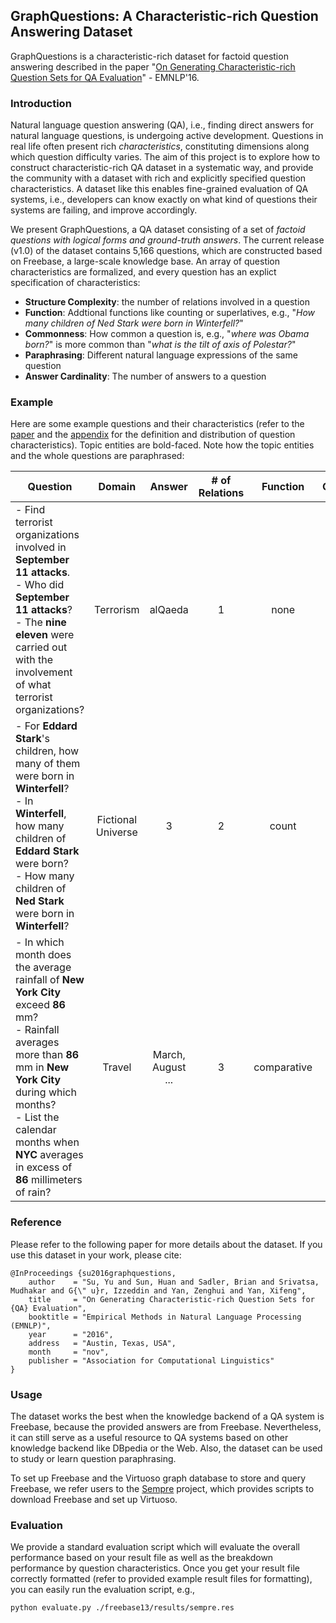 ## GraphQuestions: A Characteristic-rich Question Answering Dataset
GraphQuestions is a characteristic-rich dataset for factoid question answering described in the paper "[On Generating Characteristic-rich Question Sets for QA Evaluation](http://cs.ucsb.edu/~ysu/papers/emnlp16_graphquestions.pdf)" - EMNLP'16.

### Introduction

Natural language question answering (QA), i.e., finding direct answers for natural language questions, is undergoing active development. Questions in real life often present rich _characteristics_, constituting dimensions along which question difficulty varies. The aim of this project is to explore how to construct characteristic-rich QA dataset in a systematic way, and provide the community with a dataset with rich and explicitly specified question characteristics. A dataset like this enables fine-grained evaluation of QA systems, i.e., developers can know exactly on what kind of questions their systems are failing, and improve accordingly.

We present GraphQuestions, a QA dataset consisting of a set of _factoid questions with logical forms and ground-truth answers_. The current release (v1.0) of the dataset contains 5,166 questions, which are constructed based on Freebase, a large-scale knowledge base. An array of question characteristics are formalized, and every question has an explict specification of characteristics:

* **Structure Complexity**: the number of relations involved in a question
* **Function**: Addtional functions like counting or superlatives, e.g., "_How many children of Ned Stark were born in Winterfell?_"
* **Commonness**: How common a question is, e.g., "_where was Obama born?_" is more common than "_what is the tilt of axis of Polestar?_"
* **Paraphrasing**: Different natural language expressions of the same question
* **Answer Cardinality**: The number of answers to a question

### Example

Here are some example questions and their characteristics (refer to the [paper](http://cs.ucsb.edu/~ysu/papers/emnlp16_graphquestions.pdf) and the [appendix](http://cs.ucsb.edu/~ysu/papers/emnlp16_graphquestions_appendix.pdf) for the definition and distribution of question characteristics). Topic entities are bold-faced. Note how the topic entities and the whole questions are paraphrased:

| Question | Domain | Answer | # of Relations | Function | Commonness | # of Answers |
| --------------------- | :-------: | :-------: | :-: | :------: | :----: | :-: |
| - Find terrorist organizations involved in **September 11 attacks**. <br> - Who did **September 11 attacks**?  <br> - The **nine eleven** were carried out with the involvement of what terrorist organizations? | Terrorism | alQaeda | 1 | none | -16.67 | 1 |
| - For **Eddard Stark**'s children, how many of them were born in **Winterfell**? <br> - In **Winterfell**, how many children of **Eddard Stark** were born?  <br> - How many children of **Ned Stark** were born in **Winterfell**?  | Fictional Universe | 3 | 2 | count | -23.34 | 1 |
| - In which month does the average rainfall of **New York City** exceed **86** mm? <br> - Rainfall averages more than **86** mm in **New York City** during which months?  <br> - List the calendar months when **NYC** averages in excess of **86** millimeters of rain?  | Travel | March, August <br> ... | 3 | comparative | -37.84 | 7 |

### Reference

Please refer to the following paper for more details about the dataset. If you use this dataset in your work, please cite:

```
@InProceedings {su2016graphquestions,
    author    = "Su, Yu and Sun, Huan and Sadler, Brian and Srivatsa, Mudhakar and G{\" u}r, Izzeddin and Yan, Zenghui and Yan, Xifeng",
    title     = "On Generating Characteristic-rich Question Sets for {QA} Evaluation",
    booktitle = "Empirical Methods in Natural Language Processing (EMNLP)",
    year      = "2016",
    address   = "Austin, Texas, USA",
    month     = "nov",
    publisher = "Association for Computational Linguistics"
}
```

### Usage

The dataset works the best when the knowledge backend of a QA system is Freebase, because the provided answers are from Freebase. Nevertheless, it can still serve as a useful resource to QA systems based on other knowledge backend like DBpedia or the Web. Also, the dataset can be used to study or learn question paraphrasing.

To set up Freebase and the Virtuoso graph database to store and query Freebase, we refer users to the [Sempre](https://github.com/percyliang/sempre) project, which provides scripts to download Freebase and set up Virtuoso.

### Evaluation

We provide a standard evaluation script which will evaluate the overall performance based on your result file as well as the breakdown performance by question characteristics. Once you get your result file correctly formatted (refer to provided example result files for formatting), you can easily run the evaluation script, e.g.,

```
python evaluate.py ./freebase13/results/sempre.res
```
